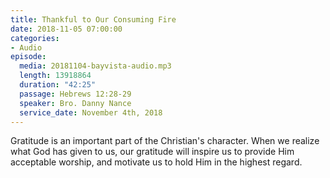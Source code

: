 ```yaml
---
title: Thankful to Our Consuming Fire
date: 2018-11-05 07:00:00
categories:
- Audio
episode:
  media: 20181104-bayvista-audio.mp3
  length: 13918864
  duration: "42:25"
  passage: Hebrews 12:28-29
  speaker: Bro. Danny Nance
  service_date: November 4th, 2018
---
```

Gratitude is an important part of the Christian's character. When we realize what God has given to us, our gratitude will inspire us to provide Him acceptable worship, and motivate us to hold Him in the highest regard.